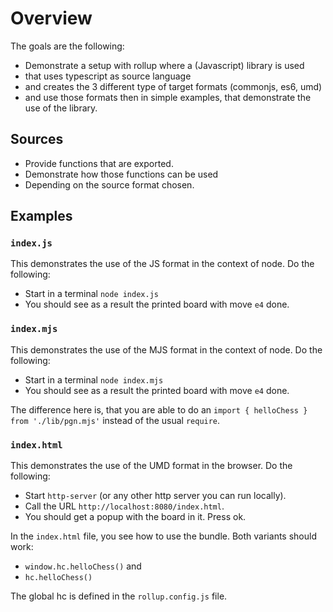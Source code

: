 # Overview

The goals are the following:

* Demonstrate a setup with rollup where a (Javascript) library is used
* that uses typescript as source language
* and creates the 3 different type of target formats (commonjs, es6, umd)
* and use those formats then in simple examples, that demonstrate the use of the library.

## Sources

* Provide functions that are exported.
* Demonstrate how those functions can be used
* Depending on the source format chosen.

## Examples

### `index.js`

This demonstrates the use of the JS format in the context of node. Do the following:

* Start in a terminal `node index.js`
* You should see as a result the printed board with move `e4` done.

### `index.mjs`

This demonstrates the use of the MJS format in the context of node.  Do the following:

* Start in a terminal `node index.mjs`
* You should see as a result the printed board with move `e4` done.

The difference here is, that you are able to do an `import { helloChess } from './lib/pgn.mjs'` instead of the usual `require`.

### `index.html`

This demonstrates the use of the UMD format in the browser. Do the following:

* Start `http-server` (or any other http server you can run locally).
* Call the URL `http://localhost:8080/index.html`.
* You should get a popup with the board in it. Press ok.

In the `index.html` file, you see how to use the bundle. Both variants should work:

* `window.hc.helloChess()` and
* `hc.helloChess()`

The global hc is defined in the `rollup.config.js` file.
